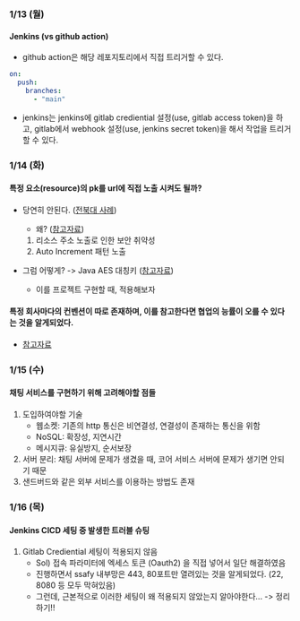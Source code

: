 ### 1/13 (월)
#### Jenkins (vs github action)

- github action은 해당 레포지토리에서 직접 트리거할 수 있다. 
```yaml
on:  
  push:  
    branches:  
      - "main"  
```

- jenkins는 jenkins에 gitlab crediential 설정(use, gitlab access token)을 하고, gitlab에서 webhook 설정(use, jenkins secret token)을 해서 작업을 트리거할 수 있다.

### 1/14 (화)
#### 특정 요소(resource)의 pk를 url에 직접 노출 시켜도 될까?

- 당연히 안된다. ([전북대 사례](https://www.youtube.com/watch?v=WxT6JB5ob44))
	- 왜? ([참고자료](https://kyu-nahc.tistory.com/entry/Spring-boot-PK-Id-%EB%85%B8%EC%B6%9C%EC%9D%84-%EB%A7%89%EB%8A%94-Rest-API))
	1. 리소스 주소 노출로 인한 보안 취약성
	2. Auto Increment 패턴 노출

- 그럼 어떻게? -> Java AES 대칭키 ([참고자료](https://kyu-nahc.tistory.com/entry/Spring-boot-PK-Id-%EB%85%B8%EC%B6%9C%EC%9D%84-%EB%A7%89%EB%8A%94-Rest-API))
	- 이를 프로젝트 구현할 때, 적용해보자

#### 특정 회사마다의 컨벤션이 따로 존재하며, 이를 참고한다면 협업의 능률이 오를 수 있다는 것을 알게되었다.

- [참고자료](https://bestinu.tistory.com/64)

### 1/15 (수)
#### 채팅 서비스를 구현하기 위해 고려해야할 점들

1. 도입하여야할 기술
	- 웹소켓: 기존의 http 통신은 비연결성, 연결성이 존재하는 통신을 위함
	- NoSQL: 확장성, 지연시간
	- 메시지큐: 유실방지, 순서보장
2. 서버 분리: 채팅 서버에 문제가 생겼을 때, 코어 서비스 서버에 문제가 생기면 안되기 때문
3. 샌드버드와 같은 외부 서비스를 이용하는 방법도 존재

### 1/16 (목)
#### Jenkins CICD 세팅 중 발생한 트러블 슈팅

1. Gitlab Crediential 세팅이 적용되지 않음
	- Sol) 접속 파라미터에 엑세스 토큰 (Oauth2) 을 직접 넣어서 일단 해결하였음
	- 진행하면서 ssafy 내부망은 443, 80포트만 열려있는 것을 알게되었다. (22, 8080 등 모두 막혀있음)
	- 그런데, 근본적으로 이러한 세팅이 왜 적용되지 않았는지 알아야한다... -> 정리하기!!